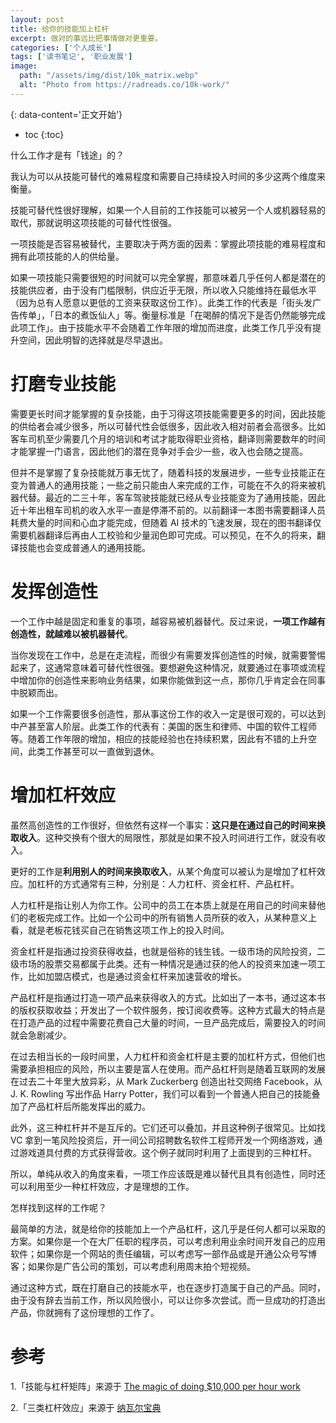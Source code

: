```yaml
---
layout: post
title: 给你的技能加上杠杆
excerpt: 做对的事远比把事情做对更重要。
categories: ['个人成长']
tags: ['读书笔记', '职业发展']
image:
  path: "/assets/img/dist/10k_matrix.webp"
  alt: "Photo from https://radreads.co/10k-work/"
---
```



{: data-content='正文开始'}

* toc 
{:toc}


什么工作才是有「钱途」的？

我认为可以从技能可替代的难易程度和需要自己持续投入时间的多少这两个维度来衡量。

技能可替代性很好理解，如果一个人目前的工作技能可以被另一个人或机器轻易的取代，那就说明这项技能的可替代性很强。

一项技能是否容易被替代，主要取决于两方面的因素：掌握此项技能的难易程度和拥有此项技能的人的供给量。

如果一项技能只需要很短的时间就可以完全掌握，那意味着几乎任何人都是潜在的技能供应者，由于没有门槛限制，供应近乎无限，所以收入只能维持在最低水平（因为总有人愿意以更低的工资来获取这份工作）。此类工作的代表是「街头发广告传单」，「日本的煮饭仙人」等。衡量标准是「在喝醉的情况下是否仍然能够完成此项工作」。由于技能水平不会随着工作年限的增加而进度，此类工作几乎没有提升空间，因此明智的选择就是尽早退出。

# 打磨专业技能

需要更长时间才能掌握的复杂技能，由于习得这项技能需要更多的时间，因此技能的供给者会减少很多，所以可替代性会低很多，因此收入相对前者会高很多。比如客车司机至少需要几个月的培训和考试才能取得职业资格，翻译则需要数年的时间才能掌握一门语言，因此他们的潜在竞争对手会少一些，收入也会随之提高。

但并不是掌握了复杂技能就万事无忧了，随着科技的发展进步，一些专业技能正在变为普通人的通用技能；一些之前只能由人来完成的工作，可能在不久的将来被机器代替。最近的二三十年，客车驾驶技能就已经从专业技能变为了通用技能，因此近十年出租车司机的收入水平一直是停滞不前的。以前翻译一本图书需要翻译人员耗费大量的时间和心血才能完成，但随着 AI 技术的飞速发展，现在的图书翻译仅需要机器翻译后再由人工校验和少量润色即可完成。可以预见，在不久的将来，翻译技能也会变成普通人的通用技能。

# 发挥创造性

一个工作中越是固定和重复的事项，越容易被机器替代。反过来说，**一项工作越有创造性，就越难以被机器替代**。

当你发现在工作中，总是在走流程，而很少有需要发挥创造性的时候，就需要警惕起来了，这通常意味着可替代性很强。要想避免这种情况，就要通过在事项或流程中增加你的创造性来影响业务结果，如果你能做到这一点，那你几乎肯定会在同事中脱颖而出。

如果一个工作需要很多创造性，那从事这份工作的收入一定是很可观的，可以达到中产甚至富人阶层。此类工作的代表有：美国的医生和律师、中国的软件工程师等。随着工作年限的增加，相应的技能经验也在持续积累，因此有不错的上升空间，此类工作甚至可以一直做到退休。

# 增加杠杆效应

虽然高创造性的工作很好，但依然有这样一个事实：**这只是在通过自己的时间来换取收入**。这种交换有个很大的局限性，那就是如果不投入时间进行工作，就没有收入。

更好的工作是**利用别人的时间来换取收入**，从某个角度可以被认为是增加了杠杆效应。加杠杆的方式通常有三种，分别是：人力杠杆、资金杠杆、产品杠杆。

人力杠杆是指让别人为你工作。公司中的员工在本质上就是在用自己的时间来替他们的老板完成工作。比如一个公司中的所有销售人员所获的收入，从某种意义上看，就是老板花钱买自己在销售这项工作上的投入时间。

资金杠杆是指通过投资获得收益，也就是俗称的钱生钱。一级市场的风险投资，二级市场的股票交易都属于此类。还有一种情况是通过获的他人的投资来加速一项工作，比如加盟店模式，也是通过资金杠杆来加速营收的增长。

产品杠杆是指通过打造一项产品来获得收入的方式。比如出了一本书，通过这本书的版权获取收益；开发出了一个软件服务，按订阅收费等。这种方式最大的特点是在打造产品的过程中需要花费自己大量的时间，一旦产品完成后，需要投入的时间就会急剧减少。

在过去相当长的一段时间里，人力杠杆和资金杠杆是主要的加杠杆方式，但他们也需要承担相应的风险，所以主要是富人在使用。而产品杠杆则是随着互联网的发展在过去二十年里大放异彩，从 Mark Zuckerberg 创造出社交网络 Facebook，从 J. K. Rowling 写出作品 Harry Potter，我们可以看到一个普通人把自己的技能叠加了产品杠杆后所能发挥出的威力。

此外，这三种杠杆并不是互斥的。它们还可以叠加，并且这种例子很常见。比如找 VC 拿到一笔风险投资后，开一间公司招聘数名软件工程师开发一个网络游戏，通过游戏道具付费的方式获得营收。这个例子就同时利用了上面提到的三种杠杆。

所以，单纯从收入的角度来看，一项工作应该既是难以替代且具有创造性，同时还可以利用至少一种杠杆效应，才是理想的工作。

怎样找到这样的工作呢？

最简单的方法，就是给你的技能加上一个产品杠杆，这几乎是任何人都可以采取的方案。如果你是一个在大厂任职的程序员，可以考虑利用业余时间开发自己的应用软件；如果你是一个网站的责任编辑，可以考虑写一部作品或是开通公众号写博客；如果你是广告公司的策划，可以考虑利用周末拍个短视频。

通过这种方式，既在打磨自己的技能水平，也在逐步打造属于自己的产品。同时，由于没有辞去当前工作，所以风险很小，可以让你多次尝试。而一旦成功的打造出产品，你就拥有了这份理想的工作了。





# 参考

1.「技能与杠杆矩阵」来源于 [The magic of doing $10,000 per hour work](https://radreads.co/10k-work/)

2.「三类杠杆效应」来源于 [纳瓦尔宝典](https://book.douban.com/subject/35876121/)

